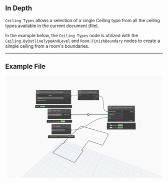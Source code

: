 ## In Depth
`Ceiling Types` allows a selection of a single Ceiling type from all the ceiling types available in the current document (file). 

In the example below, the `Ceiling Types` node is utilized with the `Ceiling.ByOutlineTypeAndLevel` and `Room.FinishBoundary` nodes to create a simple ceiling from a room's boundaries.
___
## Example File

![Ceiling Types](./DSRevitNodesUI.CeilingTypes_img.jpg)